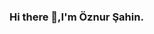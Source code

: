 ### Hi there 👋,I'm Öznur Şahin.

<!--
 I am studying Computer Engineering at Kocaeli University.

- 📫 How to reach me: ozz.shn03@gmail.com

[linkedin](https://img.shields.io/badge/Linkedin-000000?style=for-the-badge&logo=Linkedin&logoColor=white)](https://www.linkedin.com/in/oznur-sahin/)
